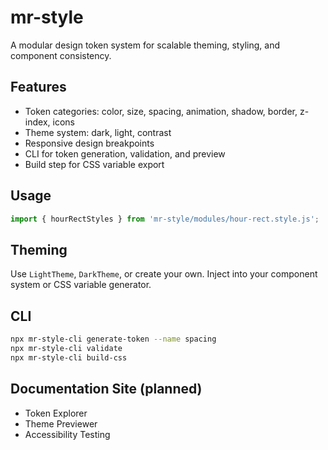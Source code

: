 # mr-style

A modular design token system for scalable theming, styling, and component consistency.

## Features
- Token categories: color, size, spacing, animation, shadow, border, z-index, icons
- Theme system: dark, light, contrast
- Responsive design breakpoints
- CLI for token generation, validation, and preview
- Build step for CSS variable export

## Usage
```ts
import { hourRectStyles } from 'mr-style/modules/hour-rect.style.js';
```

## Theming
Use `LightTheme`, `DarkTheme`, or create your own. Inject into your component system or CSS variable generator.

## CLI
```bash
npx mr-style-cli generate-token --name spacing
npx mr-style-cli validate
npx mr-style-cli build-css
```

## Documentation Site (planned)
- Token Explorer
- Theme Previewer
- Accessibility Testing